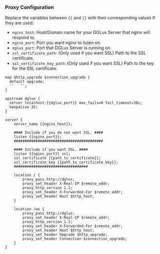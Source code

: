 ### Proxy Configuration

Replace the variables between `{{` and `}}` with their corresponding values if they are used:
- `nginx_host`: Host/Domain name for your DGLux Server that nginx will respond to.
- `nginx_port`: Port you want nginx to listen on.
- `dglux_port`: Port that DGLux Server is running on.
- `ssl_certificate_path`: (Only used if you want SSL) Path to the SSL certificate.
- `ssl_certificate_key_path`: (Only used if you want SSL) Path to the key for the SSL certificate.

```nginx
map $http_upgrade $connection_upgrade {
  default upgrade;
  ''   '';
}

upstream dglux {
  server localhost:{{dglux_port}} max_fails=0 fail_timeout=30s;
  keepalive 32;
}

server {
    server_name {{nginx_host}};

    #### Include if you do not want SSL. ####
    listen {{nginx_port}};
    #########################################

    #### Include if you want SSL. ####
    listen {{nginx_port}} ssl;
    ssl_certificate {{path_to_certificate}};
    ssl_certificate_key {{path_to_certificate_key}};
    ##################################

    location / {
        proxy_pass http://dglux;
        proxy_set_header X-Real-IP $remote_addr;
        proxy_http_version 1.1;
        proxy_set_header X-Forwarded-For $remote_addr;
        proxy_set_header Host $http_host;
    }

    location /ws {
        proxy_pass http://dglux;
        proxy_set_header X-Real-IP $remote_addr;
        proxy_http_version 1.1;
        proxy_set_header X-Forwarded-For $remote_addr;
        proxy_set_header Host $http_host;
        proxy_set_header Upgrade $http_upgrade;
        proxy_set_header Connection $connection_upgrade;
    }
}
```
